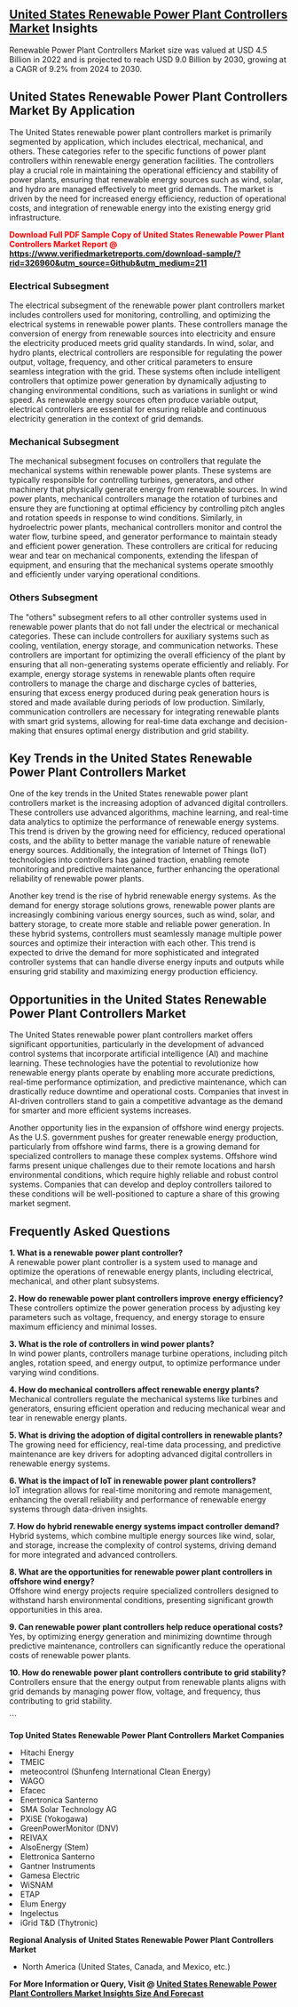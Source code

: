 <h2><a href="https://www.verifiedmarketreports.com/download-sample/?rid=326960&amp;utm_source=Github&amp;utm_medium=211" target="_blank">United States Renewable Power Plant Controllers Market</a> Insights</h2><p>Renewable Power Plant Controllers Market size was valued at USD 4.5 Billion in 2022 and is projected to reach USD 9.0 Billion by 2030, growing at a CAGR of 9.2% from 2024 to 2030.</p><p><h2>United States Renewable Power Plant Controllers Market By Application</h2><p>The United States renewable power plant controllers market is primarily segmented by application, which includes electrical, mechanical, and others. These categories refer to the specific functions of power plant controllers within renewable energy generation facilities. The controllers play a crucial role in maintaining the operational efficiency and stability of power plants, ensuring that renewable energy sources such as wind, solar, and hydro are managed effectively to meet grid demands. The market is driven by the need for increased energy efficiency, reduction of operational costs, and integration of renewable energy into the existing energy grid infrastructure.</p><p><strong><p><span class=""><span style="color: #ff0000;"><strong>Download Full PDF Sample Copy of United States Renewable Power Plant Controllers Market Report</strong> @ </span><a href="https://www.verifiedmarketreports.com/download-sample/?rid=326960&amp;utm_source=Github&amp;utm_medium=211" target="_blank">https://www.verifiedmarketreports.com/download-sample/?rid=326960&amp;utm_source=Github&amp;utm_medium=211</a></span></p></strong></p><h3>Electrical Subsegment</h3><p>The electrical subsegment of the renewable power plant controllers market includes controllers used for monitoring, controlling, and optimizing the electrical systems in renewable power plants. These controllers manage the conversion of energy from renewable sources into electricity and ensure the electricity produced meets grid quality standards. In wind, solar, and hydro plants, electrical controllers are responsible for regulating the power output, voltage, frequency, and other critical parameters to ensure seamless integration with the grid. These systems often include intelligent controllers that optimize power generation by dynamically adjusting to changing environmental conditions, such as variations in sunlight or wind speed. As renewable energy sources often produce variable output, electrical controllers are essential for ensuring reliable and continuous electricity generation in the context of grid demands.</p><h3>Mechanical Subsegment</h3><p>The mechanical subsegment focuses on controllers that regulate the mechanical systems within renewable power plants. These systems are typically responsible for controlling turbines, generators, and other machinery that physically generate energy from renewable sources. In wind power plants, mechanical controllers manage the rotation of turbines and ensure they are functioning at optimal efficiency by controlling pitch angles and rotation speeds in response to wind conditions. Similarly, in hydroelectric power plants, mechanical controllers monitor and control the water flow, turbine speed, and generator performance to maintain steady and efficient power generation. These controllers are critical for reducing wear and tear on mechanical components, extending the lifespan of equipment, and ensuring that the mechanical systems operate smoothly and efficiently under varying operational conditions.</p><h3>Others Subsegment</h3><p>The "others" subsegment refers to all other controller systems used in renewable power plants that do not fall under the electrical or mechanical categories. These can include controllers for auxiliary systems such as cooling, ventilation, energy storage, and communication networks. These controllers are important for optimizing the overall efficiency of the plant by ensuring that all non-generating systems operate efficiently and reliably. For example, energy storage systems in renewable plants often require controllers to manage the charge and discharge cycles of batteries, ensuring that excess energy produced during peak generation hours is stored and made available during periods of low production. Similarly, communication controllers are necessary for integrating renewable plants with smart grid systems, allowing for real-time data exchange and decision-making that ensures optimal energy distribution and grid stability.</p><h2>Key Trends in the United States Renewable Power Plant Controllers Market</h2><p>One of the key trends in the United States renewable power plant controllers market is the increasing adoption of advanced digital controllers. These controllers use advanced algorithms, machine learning, and real-time data analytics to optimize the performance of renewable energy systems. This trend is driven by the growing need for efficiency, reduced operational costs, and the ability to better manage the variable nature of renewable energy sources. Additionally, the integration of Internet of Things (IoT) technologies into controllers has gained traction, enabling remote monitoring and predictive maintenance, further enhancing the operational reliability of renewable power plants.</p><p>Another key trend is the rise of hybrid renewable energy systems. As the demand for energy storage solutions grows, renewable power plants are increasingly combining various energy sources, such as wind, solar, and battery storage, to create more stable and reliable power generation. In these hybrid systems, controllers must seamlessly manage multiple power sources and optimize their interaction with each other. This trend is expected to drive the demand for more sophisticated and integrated controller systems that can handle diverse energy inputs and outputs while ensuring grid stability and maximizing energy production efficiency.</p><h2>Opportunities in the United States Renewable Power Plant Controllers Market</h2><p>The United States renewable power plant controllers market offers significant opportunities, particularly in the development of advanced control systems that incorporate artificial intelligence (AI) and machine learning. These technologies have the potential to revolutionize how renewable energy plants operate by enabling more accurate predictions, real-time performance optimization, and predictive maintenance, which can drastically reduce downtime and operational costs. Companies that invest in AI-driven controllers stand to gain a competitive advantage as the demand for smarter and more efficient systems increases.</p><p>Another opportunity lies in the expansion of offshore wind energy projects. As the U.S. government pushes for greater renewable energy production, particularly from offshore wind farms, there is a growing demand for specialized controllers to manage these complex systems. Offshore wind farms present unique challenges due to their remote locations and harsh environmental conditions, which require highly reliable and robust control systems. Companies that can develop and deploy controllers tailored to these conditions will be well-positioned to capture a share of this growing market segment.</p><h2>Frequently Asked Questions</h2><p><strong>1. What is a renewable power plant controller?</strong><br> A renewable power plant controller is a system used to manage and optimize the operations of renewable energy plants, including electrical, mechanical, and other plant subsystems.</p><p><strong>2. How do renewable power plant controllers improve energy efficiency?</strong><br> These controllers optimize the power generation process by adjusting key parameters such as voltage, frequency, and energy storage to ensure maximum efficiency and minimal losses.</p><p><strong>3. What is the role of controllers in wind power plants?</strong><br> In wind power plants, controllers manage turbine operations, including pitch angles, rotation speed, and energy output, to optimize performance under varying wind conditions.</p><p><strong>4. How do mechanical controllers affect renewable energy plants?</strong><br> Mechanical controllers regulate the mechanical systems like turbines and generators, ensuring efficient operation and reducing mechanical wear and tear in renewable energy plants.</p><p><strong>5. What is driving the adoption of digital controllers in renewable plants?</strong><br> The growing need for efficiency, real-time data processing, and predictive maintenance are key drivers for adopting advanced digital controllers in renewable energy systems.</p><p><strong>6. What is the impact of IoT in renewable power plant controllers?</strong><br> IoT integration allows for real-time monitoring and remote management, enhancing the overall reliability and performance of renewable energy systems through data-driven insights.</p><p><strong>7. How do hybrid renewable energy systems impact controller demand?</strong><br> Hybrid systems, which combine multiple energy sources like wind, solar, and storage, increase the complexity of control systems, driving demand for more integrated and advanced controllers.</p><p><strong>8. What are the opportunities for renewable power plant controllers in offshore wind energy?</strong><br> Offshore wind energy projects require specialized controllers designed to withstand harsh environmental conditions, presenting significant growth opportunities in this area.</p><p><strong>9. Can renewable power plant controllers help reduce operational costs?</strong><br> Yes, by optimizing energy generation and minimizing downtime through predictive maintenance, controllers can significantly reduce the operational costs of renewable power plants.</p><p><strong>10. How do renewable power plant controllers contribute to grid stability?</strong><br> Controllers ensure that the energy output from renewable plants aligns with grid demands by managing power flow, voltage, and frequency, thus contributing to grid stability.</p>```</p><p><strong>Top United States Renewable Power Plant Controllers Market Companies</strong></p><div data-test-id=""><p><li>Hitachi Energy</li><li> TMEIC</li><li> meteocontrol (Shunfeng International Clean Energy)</li><li> WAGO</li><li> Efacec</li><li> Enertronica Santerno</li><li> SMA Solar Technology AG</li><li> PXiSE (Yokogawa)</li><li> GreenPowerMonitor (DNV)</li><li> REIVAX</li><li> AlsoEnergy (Stem)</li><li> Elettronica Santerno</li><li> Gantner Instruments</li><li> Gamesa Electric</li><li> WiSNAM</li><li> ETAP</li><li> Elum Energy</li><li> Ingelectus</li><li> iGrid T&D (Thytronic)</li></p><div><strong>Regional Analysis of&nbsp;United States Renewable Power Plant Controllers Market</strong></div><ul><li dir="ltr"><p dir="ltr">North America&nbsp;(United States, Canada, and Mexico, etc.)</p></li></ul><p><strong>For More Information or Query, Visit @&nbsp;</strong><strong><a href="https://www.verifiedmarketreports.com/product/renewable-power-plant-controllers-market/?utm_source=Github&amp;utm_medium=211" target="_blank">United States Renewable Power Plant Controllers Market Insights Size And Forecast</a></strong></p></div>
